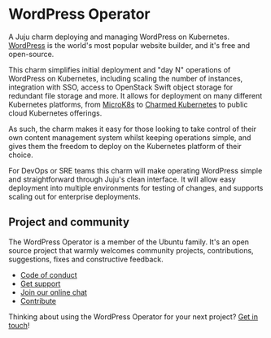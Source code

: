 # WordPress Operator

A Juju charm deploying and managing WordPress on Kubernetes. [WordPress](https://wordpress.com/) is the world's most popular website builder, and it's free and open-source.

This charm simplifies initial deployment and "day N" operations of WordPress on Kubernetes, including scaling the number of instances, integration with SSO, access to OpenStack Swift object storage for redundant file storage and more. It allows for deployment on many different Kubernetes platforms, from [MicroK8s](https://microk8s.io/) to [Charmed Kubernetes](https://ubuntu.com/kubernetes) to public cloud Kubernetes offerings.

As such, the charm makes it easy for those looking to take control of their own content management system whilst keeping operations simple, and gives them the freedom to deploy on the Kubernetes platform of their choice.

For DevOps or SRE teams this charm will make operating WordPress simple and straightforward through Juju's clean interface. It will allow easy deployment into multiple environments for testing of changes, and supports scaling out for enterprise deployments.

## Project and community

The WordPress Operator is a member of the Ubuntu family. It's an open source project that warmly welcomes community projects, contributions, suggestions, fixes and constructive feedback.

- [Code of conduct](https://ubuntu.com/community/code-of-conduct)
- [Get support](https://discourse.charmhub.io/)
- [Join our online chat](https://chat.charmhub.io/charmhub/channels/charm-dev)
- [Contribute](Contribute)

Thinking about using the WordPress Operator for your next project? [Get in touch](https://chat.charmhub.io/charmhub/channels/charm-dev)!
